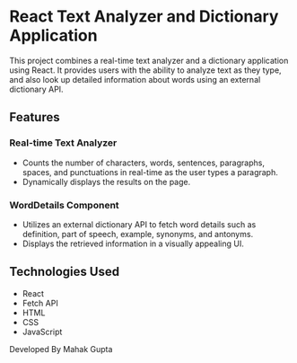 # React Text Analyzer and Dictionary Application

This project combines a real-time text analyzer and a dictionary application using React. It provides users with the ability to analyze text as they type, and also look up detailed information about words using an external dictionary API.

## Features

### Real-time Text Analyzer
- Counts the number of characters, words, sentences, paragraphs, spaces, and punctuations in real-time as the user types a paragraph.
- Dynamically displays the results on the page.

### WordDetails Component
- Utilizes an external dictionary API to fetch word details such as definition, part of speech, example, synonyms, and antonyms.
- Displays the retrieved information in a visually appealing UI.

## Technologies Used
- React
- Fetch API
- HTML
- CSS
- JavaScript

Developed By Mahak Gupta
